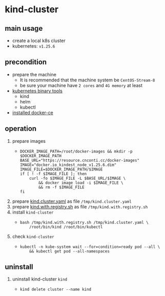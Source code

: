 # kind-cluster

## main usage
* create a local k8s cluster
* kubernetes: `v1.25.6`

## precondition
* prepare the machine
    + It is recommended that the machine system be `CentOS-Stream-8`
    + be sure your machine have `2 cores` and `4G memory` at least
* [kubernetes binary tools](binary_tools.md)
    + kind
    + helm
    + kubectl
* [installed docker-ce](/docker/installation.md)

## operation
1. prepare images
    * ```shell
      DOCKER_IMAGE_PATH=/root/docker-images && mkdir -p $DOCKER_IMAGE_PATH
      BASE_URL="https://resource.cnconti.cc/docker-images"
      IMAGE="docker.io_kindest_node_v1.25.6.dim"
      IMAGE_FILE=$DOCKER_IMAGE_PATH/$IMAGE
      if [ ! -f $IMAGE_FILE ]; then
          curl -fo $IMAGE_FILE -L $BASE_URL/$IMAGE \
              && docker image load -i $IMAGE_FILE \
              && rm -f $IMAGE_FILE
      fi
      ```
2. prepare [kind.cluster.yaml](resources/kind.cluster.yaml.md) as file `/tmp/kind.cluster.yaml`
3. prepare [kind.with.registry.sh](resources/kind.with.registry.sh.md) as file `/tmp/kind.with.registry.sh`
4. install `kind-cluster`
    * ```shell
      bash /tmp/kind.with.registry.sh /tmp/kind.cluster.yaml \
          /root/bin/kind /root/bin/kubectl
      ```
5. check `kind-cluster`
    * ```shell
      kubectl -n kube-system wait --for=condition=ready pod --all \
          && kubectl get pod --all-namespaces
      ```

## uninstall
1. uninstall kind-cluster `kind`
    * ```shell
      kind delete cluster --name kind
      ```
